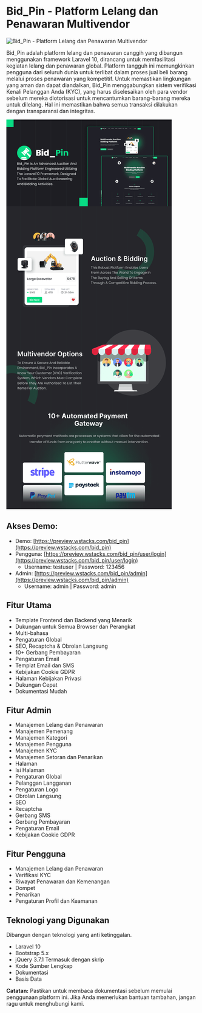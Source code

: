 # Bid_Pin - Platform Lelang dan Penawaran Multivendor

![Bid_Pin - Platform Lelang dan Penawaran Multivendor](preview.avif)


Bid_Pin adalah platform lelang dan penawaran canggih yang dibangun menggunakan framework Laravel 10, dirancang untuk memfasilitasi kegiatan lelang dan penawaran global. Platform tangguh ini memungkinkan pengguna dari seluruh dunia untuk terlibat dalam proses jual beli barang melalui proses penawaran yang kompetitif. Untuk memastikan lingkungan yang aman dan dapat diandalkan, Bid_Pin menggabungkan sistem verifikasi Kenali Pelanggan Anda (KYC), yang harus diselesaikan oleh para vendor sebelum mereka diotorisasi untuk mencantumkan barang-barang mereka untuk dilelang. Hal ini memastikan bahwa semua transaksi dilakukan dengan transparansi dan integritas.

![Bid_Pin - Platform Lelang dan Penawaran Multivendor](1.png)

## Akses Demo:
- Demo: [https://preview.wstacks.com/bid_pin](https://preview.wstacks.com/bid_pin)
- Pengguna: [https://preview.wstacks.com/bid_pin/user/login](https://preview.wstacks.com/bid_pin/user/login)
  - Username: testuser | Password: 123456
- Admin: [https://preview.wstacks.com/bid_pin/admin](https://preview.wstacks.com/bid_pin/admin)
  - Username: admin | Password: admin

## Fitur Utama
- Template Frontend dan Backend yang Menarik
- Dukungan untuk Semua Browser dan Perangkat
- Multi-bahasa
- Pengaturan Global
- SEO, Recaptcha & Obrolan Langsung
- 10+ Gerbang Pembayaran
- Pengaturan Email
- Templat Email dan SMS
- Kebijakan Cookie GDPR
- Halaman Kebijakan Privasi
- Dukungan Cepat
- Dokumentasi Mudah

## Fitur Admin
- Manajemen Lelang dan Penawaran
- Manajemen Pemenang
- Manajemen Kategori
- Manajemen Pengguna
- Manajemen KYC
- Manajemen Setoran dan Penarikan
- Halaman
- Isi Halaman
- Pengaturan Global
- Pelanggan Langganan
- Pengaturan Logo
- Obrolan Langsung
- SEO
- Recaptcha
- Gerbang SMS
- Gerbang Pembayaran
- Pengaturan Email
- Kebijakan Cookie GDPR

## Fitur Pengguna
- Manajemen Lelang dan Penawaran
- Verifikasi KYC
- Riwayat Penawaran dan Kemenangan
- Dompet
- Penarikan
- Pengaturan Profil dan Keamanan

## Teknologi yang Digunakan
Dibangun dengan teknologi yang anti ketinggalan.
- Laravel 10
- Bootstrap 5.x
- jQuery 3.7.1
Termasuk dengan skrip
- Kode Sumber Lengkap
- Dokumentasi
- Basis Data

**Catatan:** Pastikan untuk membaca dokumentasi sebelum memulai penggunaan platform ini. Jika Anda memerlukan bantuan tambahan, jangan ragu untuk menghubungi kami. 

